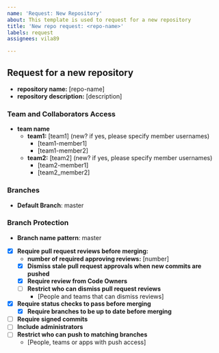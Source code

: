 ```yaml
---
name: 'Request: New Repository'
about: This template is used to request for a new repository
title: 'New repo request: <repo-name>'
labels: request
assignees: vila89

---
```


## Request for a new repository 

- **repository name:**  [repo-name]
- **repository description:** [description]

### Team and Collaborators Access
- **team name** 
    - **team1:** [team1] (new? if yes, please specify member usernames)
        - [team1-member1]
        - [team1-member2]
    - **team2:** [team2] (new? if yes, please specify member usernames)
        - [team2-member1]
        - [team2_member2]

### Branches
- **Default Branch**: master

### Branch Protection
- **Branch name pattern**: master
- [x] **Require pull request reviews before merging:**
    - **number of required approving reviews:**  [number]
    - [x] **Dismiss stale pull request approvals when new commits are pushed**
    - [x] **Require review from Code Owners**
    - [ ] **Restrict who can dismiss pull request reviews**
        - [People and teams that can dismiss reviews]
- [x] **Require status checks to pass before merging**
     - [x] **Require branches to be up to date before merging**
- [ ] **Require signed commits**
- [ ] **Include administrators**
- [ ] **Restrict who can push to matching branches**
    - [People, teams or apps with push access]
